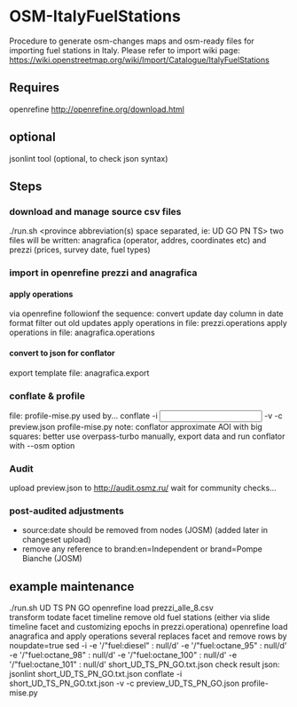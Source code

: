 # OSM-ItalyFuelStations
Procedure to generate osm-changes maps and osm-ready files for importing fuel stations in Italy. Please refer to import wiki page: https://wiki.openstreetmap.org/wiki/Import/Catalogue/ItalyFuelStations
## Requires
openrefine http://openrefine.org/download.html

## optional
jsonlint tool (optional, to check json syntax)

## Steps
### download and manage source csv files
./run.sh <province abbreviation(s) space separated, ie: UD GO PN TS>
two files will be written: anagrafica (operator, addres, coordinates etc) and prezzi (prices, survey date, fuel types)

### import in openrefine prezzi and anagrafica
#### apply operations 
via openrefine followionf the sequence:
convert update day column in date format
filter out old updates
apply operations in file: prezzi.operations
apply operations in file: anagrafica.operations
#### convert to json for conflator
export template
file: anagrafica.export          

### conflate & profile
file: profile-mise.py used by... 
conflate -i <input json file>  -v -c preview.json profile-mise.py
note: conflator approximate AOI with big squares: better use overpass-turbo manually, export data and run conflator with --osm option

### Audit
upload preview.json to http://audit.osmz.ru/ 
wait for community checks...

### post-audited adjustments
- source:date should be removed from nodes (JOSM) (added later in changeset upload)
- remove any reference to brand:en=Independent or brand=Pompe Bianche (JOSM)


## example maintenance
./run.sh UD TS PN GO
openrefine load prezzi_alle_8.csv             
  transform todate 
  facet timeline
  remove old fuel stations (either via slide timeline facet and customizing epochs in prezzi.operationa)
openrefine load anagrafica and apply operations
  several replaces 
  facet and remove rows by noupdate=true
sed -i -e '/\"fuel:diesel\" : null/d'  -e '/\"fuel:octane_95\" : null/d' -e '/\"fuel:octane_98\" : null/d' -e '/\"fuel:octane_100\" : null/d' -e '/\"fuel:octane_101\" : null/d' short_UD_TS_PN_GO.txt.json
check result json: 
  jsonlint short_UD_TS_PN_GO.txt.json
conflate -i short_UD_TS_PN_GO.txt.json -v -c preview_UD_TS_PN_GO.json profile-mise.py

